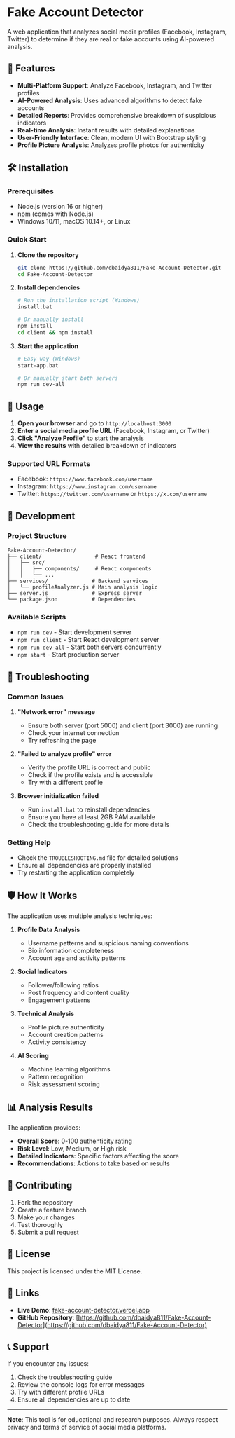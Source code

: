 # Fake Account Detector

A web application that analyzes social media profiles (Facebook, Instagram, Twitter) to determine if they are real or fake accounts using AI-powered analysis.

## 🚀 Features

- **Multi-Platform Support**: Analyze Facebook, Instagram, and Twitter profiles
- **AI-Powered Analysis**: Uses advanced algorithms to detect fake accounts
- **Detailed Reports**: Provides comprehensive breakdown of suspicious indicators
- **Real-time Analysis**: Instant results with detailed explanations
- **User-Friendly Interface**: Clean, modern UI with Bootstrap styling
- **Profile Picture Analysis**: Analyzes profile photos for authenticity

## 🛠️ Installation

### Prerequisites
- Node.js (version 16 or higher)
- npm (comes with Node.js)
- Windows 10/11, macOS 10.14+, or Linux

### Quick Start

1. **Clone the repository**
   ```bash
   git clone https://github.com/dbaidya811/Fake-Account-Detector.git
   cd Fake-Account-Detector
   ```

2. **Install dependencies**
   ```bash
   # Run the installation script (Windows)
   install.bat
   
   # Or manually install
   npm install
   cd client && npm install
   ```

3. **Start the application**
   ```bash
   # Easy way (Windows)
   start-app.bat
   
   # Or manually start both servers
   npm run dev-all
   ```

## 🎯 Usage

1. **Open your browser** and go to `http://localhost:3000`
2. **Enter a social media profile URL** (Facebook, Instagram, or Twitter)
3. **Click "Analyze Profile"** to start the analysis
4. **View the results** with detailed breakdown of indicators

### Supported URL Formats
- Facebook: `https://www.facebook.com/username`
- Instagram: `https://www.instagram.com/username`
- Twitter: `https://twitter.com/username` or `https://x.com/username`

## 🔧 Development

### Project Structure
```
Fake-Account-Detector/
├── client/                 # React frontend
│   ├── src/
│   │   ├── components/     # React components
│   │   └── ...
├── services/              # Backend services
│   └── profileAnalyzer.js # Main analysis logic
├── server.js              # Express server
└── package.json           # Dependencies
```

### Available Scripts
- `npm run dev` - Start development server
- `npm run client` - Start React development server
- `npm run dev-all` - Start both servers concurrently
- `npm start` - Start production server

## 🚨 Troubleshooting

### Common Issues

1. **"Network error" message**
   - Ensure both server (port 5000) and client (port 3000) are running
   - Check your internet connection
   - Try refreshing the page

2. **"Failed to analyze profile" error**
   - Verify the profile URL is correct and public
   - Check if the profile exists and is accessible
   - Try with a different profile

3. **Browser initialization failed**
   - Run `install.bat` to reinstall dependencies
   - Ensure you have at least 2GB RAM available
   - Check the troubleshooting guide for more details

### Getting Help
- Check the `TROUBLESHOOTING.md` file for detailed solutions
- Ensure all dependencies are properly installed
- Try restarting the application completely

## 🛡️ How It Works

The application uses multiple analysis techniques:

1. **Profile Data Analysis**
   - Username patterns and suspicious naming conventions
   - Bio information completeness
   - Account age and activity patterns

2. **Social Indicators**
   - Follower/following ratios
   - Post frequency and content quality
   - Engagement patterns

3. **Technical Analysis**
   - Profile picture authenticity
   - Account creation patterns
   - Activity consistency

4. **AI Scoring**
   - Machine learning algorithms
   - Pattern recognition
   - Risk assessment scoring

## 📊 Analysis Results

The application provides:
- **Overall Score**: 0-100 authenticity rating
- **Risk Level**: Low, Medium, or High risk
- **Detailed Indicators**: Specific factors affecting the score
- **Recommendations**: Actions to take based on results

## 🤝 Contributing

1. Fork the repository
2. Create a feature branch
3. Make your changes
4. Test thoroughly
5. Submit a pull request

## 📄 License

This project is licensed under the MIT License.

## 🔗 Links

- **Live Demo**: [fake-account-detector.vercel.app](https://fake-account-detector.vercel.app)
- **GitHub Repository**: [https://github.com/dbaidya811/Fake-Account-Detector](https://github.com/dbaidya811/Fake-Account-Detector)

## 📞 Support

If you encounter any issues:
1. Check the troubleshooting guide
2. Review the console logs for error messages
3. Try with different profile URLs
4. Ensure all dependencies are up to date

---

**Note**: This tool is for educational and research purposes. Always respect privacy and terms of service of social media platforms.